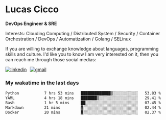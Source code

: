 # Lucas Cicco

**DevOps Engineer & SRE**

Interests: Clouding Computing / Distributed System / Security / Container Orchestration / DevOps / Automatization / Golang / SELinux

If you are willing to exchange knowledge about languages, programming skills and culture. I'd like you to know I am very interested on it, then you can reach me through those social medias:

<div style="display: flex; align-items: center; gap: 10px;">
  <a href="https://www.linkedin.com/in/lucas-vitor-de-cicco" target="_blank">
    <img
      src="https://img.shields.io/badge/-LinkedIn-%230077B5?style=for-the-badge&logo=linkedin&logoColor=white"
      alt="linkedin"
      target="_blank" 
    />
  </a>
  <a href="mailto:lucasvitorx1@gmail.com">
      <img
        src="https://img.shields.io/badge/-Gmail-%23333?style=for-the-badge&logo=gmail&logoColor=white"
        alt="gmail"
        target="_blank"
      />
  </a>
</div>

### My wakatime in the last days

<!--START_SECTION:waka-->

```txt
Python           7 hrs 53 mins   █████████████▒░░░░░░░░░░░   53.83 %
YAML             4 hrs 18 mins   ███████▒░░░░░░░░░░░░░░░░░   29.41 %
Bash             1 hr 5 mins     ██░░░░░░░░░░░░░░░░░░░░░░░   07.45 %
Markdown         21 mins         ▓░░░░░░░░░░░░░░░░░░░░░░░░   02.44 %
Docker           20 mins         ▓░░░░░░░░░░░░░░░░░░░░░░░░   02.37 %
```

<!--END_SECTION:waka-->
